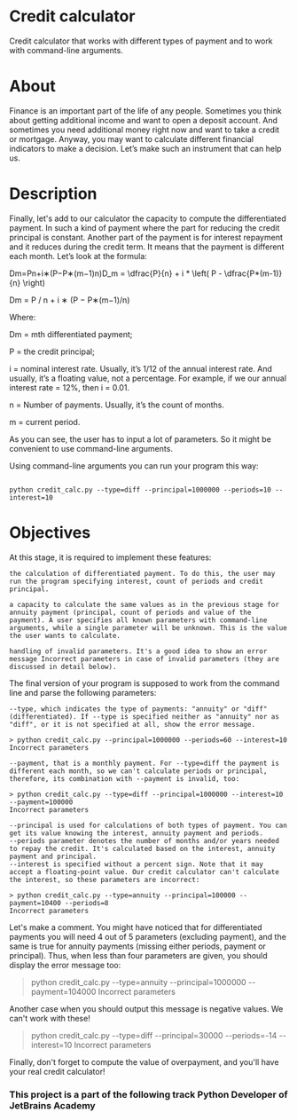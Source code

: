 # Credit calculator
Credit calculator that works with different types of payment and to work with command-line arguments.

# About
Finance is an important part of the life of any people. Sometimes you think about getting additional income and want to open a deposit account. And sometimes you need additional money right now and want to take a credit or mortgage. Anyway, you may want to calculate different financial indicators to make a decision. Let’s make such an instrument that can help us.

# Description

Finally, let's add to our calculator the capacity to compute the differentiated payment. In such a kind of payment where the part for reducing the credit principal is constant. Another part of the payment is for interest repayment and it reduces during the credit term. It means that the payment is different each month. Let’s look at the formula:

Dm=Pn+i∗(P−P∗(m−1)n)D_m = \dfrac{P}{n} + i * \left( P - \dfrac{P*(m-1)}{n} \right) 

Dm = P / n + i ∗ (P − P∗(m−1)/n)

Where:

Dm = mth differentiated payment;

P = the credit principal;

i = nominal interest rate. Usually, it’s 1/12 of the annual interest rate. And usually, it’s a floating value, not a percentage. For example, if we our annual interest rate = 12%, then i = 0.01.

n = Number of payments. Usually, it’s the count of months.

m = current period.

As you can see, the user has to input a lot of parameters. So it might be convenient to use command-line arguments.

Using command-line arguments you can run your program this way:

```

python credit_calc.py --type=diff --principal=1000000 --periods=10 --interest=10

```

# Objectives

At this stage, it is required to implement these features:

    the calculation of differentiated payment. To do this, the user may run the program specifying interest, count of periods and credit principal.

    a capacity to calculate the same values as in the previous stage for annuity payment (principal, count of periods and value of the payment). A user specifies all known parameters with command-line arguments, while a single parameter will be unknown. This is the value the user wants to calculate.

    handling of invalid parameters. It's a good idea to show an error message Incorrect parameters in case of invalid parameters (they are discussed in detail below).

The final version of your program is supposed to work from the command line and parse the following parameters:

    --type, which indicates the type of payments: "annuity" or "diff" (differentiated). If --type is specified neither as "annuity" nor as "diff", or it is not specified at all, show the error message.

    > python credit_calc.py --principal=1000000 --periods=60 --interest=10
    Incorrect parameters

    --payment, that is a monthly payment. For --type=diff the payment is different each month, so we can't calculate periods or principal, therefore, its combination with --payment is invalid, too:

    > python credit_calc.py --type=diff --principal=1000000 --interest=10 --payment=100000
    Incorrect parameters

    --principal is used for calculations of both types of payment. You can get its value knowing the interest, annuity payment and periods.
    --periods parameter denotes the number of months and/or years needed to repay the credit. It's calculated based on the interest, annuity payment and principal.
    --interest is specified without a percent sign. Note that it may accept a floating-point value. Our credit calculator can't calculate the interest, so these parameters are incorrect:

    > python credit_calc.py --type=annuity --principal=100000 --payment=10400 --periods=8
    Incorrect parameters

Let's make a comment. You might have noticed that for differentiated payments you will need 4 out of 5 parameters (excluding payment), and the same is true for annuity payments (missing either periods, payment or principal). Thus, when less than four parameters are given, you should display the error message too:

> python credit_calc.py --type=annuity --principal=1000000 --payment=104000
Incorrect parameters

Another case when you should output this message is negative values. We can't work with these!

> python credit_calc.py --type=diff --principal=30000 --periods=-14 --interest=10
Incorrect parameters

Finally, don't forget to compute the value of overpayment, and you'll have your real credit calculator!

### This project is a part of the following track Python Developer of JetBrains Academy
